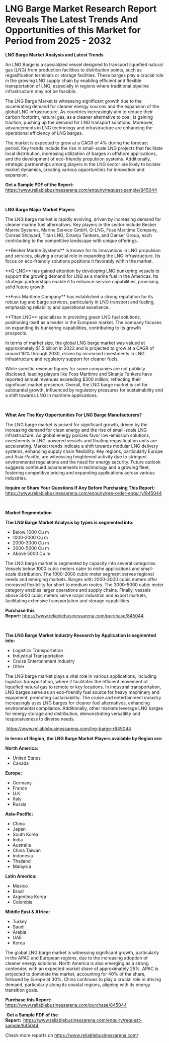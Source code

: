 <p><h1>LNG Barge Market Research Report Reveals The Latest Trends And Opportunities of this Market for Period from 2025 - 2032</h1></p><p><strong>LNG Barge Market Analysis and Latest Trends</strong></p>
<p><p>An LNG Barge is a specialized vessel designed to transport liquefied natural gas (LNG) from production facilities to distribution points, such as regasification terminals or storage facilities. These barges play a crucial role in the growing LNG supply chain by enabling efficient and flexible transportation of LNG, especially in regions where traditional pipeline infrastructure may not be feasible.</p><p>The LNG Barge Market is witnessing significant growth due to the accelerating demand for cleaner energy sources and the expansion of the global LNG infrastructure. As countries increasingly aim to reduce their carbon footprint, natural gas, as a cleaner alternative to coal, is gaining traction, pushing up the demand for LNG transport solutions. Moreover, advancements in LNG technology and infrastructure are enhancing the operational efficiency of LNG barges.</p><p>The market is expected to grow at a CAGR of 4% during the forecast period. Key trends include the rise in small-scale LNG projects that facilitate local distribution, increasing utilization of barges in offshore applications, and the development of eco-friendly propulsion systems. Additionally, strategic partnerships among players in the LNG sector are likely to bolster market dynamics, creating various opportunities for innovation and expansion.</p></p>
<p><strong>Get a Sample PDF of the Report:&nbsp;</strong> <a href="https://www.reliablebusinessarena.com/enquiry/request-sample/845044?utm_campaign=1905&utm_medium=2&utm_source=Github&utm_content=ia&utm_term=20022025&utm_id=lng-barge">https://www.reliablebusinessarena.com/enquiry/request-sample/845044</a></p>
<p>&nbsp;</p>
<p><strong>LNG Barge Major Market Players</strong></p>
<p><p>The LNG barge market is rapidly evolving, driven by increasing demand for cleaner marine fuel alternatives. Key players in the sector include Becker Marine Systems, Marine Service GmbH, Q-LNG, Foss Maritime Company, Conrad Shipyard, Titan LNG, Sinanju Tankers, and Danser Group, each contributing to the competitive landscape with unique offerings.</p><p>**Becker Marine Systems** is known for its innovations in LNG propulsion and services, playing a crucial role in expanding the LNG infrastructure. Its focus on eco-friendly solutions positions it favorably within the market.</p><p>**Q-LNG** has gained attention by developing LNG bunkering vessels to support the growing demand for LNG as a marine fuel in the Americas. Its strategic partnerships enable it to enhance service capabilities, promising solid future growth.</p><p>**Foss Maritime Company** has established a strong reputation for its robust tug and barge services, particularly in LNG transport and fueling, emphasizing reliability and operational excellence.</p><p>**Titan LNG** specializes in providing green LNG fuel solutions, positioning itself as a leader in the European market. The company focuses on expanding its bunkering capabilities, contributing to its growth prospects.</p><p>In terms of market size, the global LNG barge market was valued at approximately $1.5 billion in 2022 and is projected to grow at a CAGR of around 10% through 2030, driven by increased investments in LNG infrastructure and regulatory support for cleaner fuels.</p><p>While specific revenue figures for some companies are not publicly disclosed, leading players like Foss Maritime and Sinanju Tankers have reported annual revenues exceeding $300 million, reflecting their significant market presence. Overall, the LNG barge market is set for substantial growth, influenced by regulatory pressures for sustainability and a shift towards LNG in maritime applications.</p></p>
<p>&nbsp;</p>
<p><strong>What Are The Key Opportunities For LNG Barge Manufacturers?</strong></p>
<p><p>The LNG barge market is poised for significant growth, driven by the increasing demand for clean energy and the rise of small-scale LNG infrastructure. As global energy policies favor low-emission solutions, investments in LNG-powered vessels and floating regasification units are accelerating. Market trends indicate a shift towards modular LNG delivery systems, enhancing supply chain flexibility. Key regions, particularly Europe and Asia-Pacific, are witnessing heightened activity due to stringent environmental regulations and the need for energy security. Future outlook suggests continued advancements in technology and a growing fleet, fostering competitive pricing and expanding applications across various industries.</p></p>
<p><strong>Inquire or Share Your Questions If Any Before Purchasing This Report:</strong> <a href="https://www.reliablebusinessarena.com/enquiry/pre-order-enquiry/845044?utm_campaign=1905&utm_medium=2&utm_source=Github&utm_content=ia&utm_term=20022025&utm_id=lng-barge">https://www.reliablebusinessarena.com/enquiry/pre-order-enquiry/845044</a></p>
<p>&nbsp;</p>
<p><strong>Market Segmentation</strong></p>
<p><strong>The LNG Barge Market Analysis by types is segmented into:</strong></p>
<p><ul><li>Below 1000 Cu m</li><li>1000-2000 Cu m</li><li>2000-3000 Cu m</li><li>3000-5000 Cu m</li><li>Above 5000 Cu m</li></ul></p>
<p><p>The LNG barge market is segmented by capacity into several categories. Vessels below 1000 cubic meters cater to niche applications and small-scale distribution. The 1000-2000 cubic meter segment serves regional needs and emerging markets. Barges with 2000-3000 cubic meters offer increased flexibility for short to medium routes. The 3000-5000 cubic meter category enables larger operations and supply chains. Finally, vessels above 5000 cubic meters serve major industrial and export markets, facilitating extensive transportation and storage capabilities.</p></p>
<p><strong>Purchase this Report:&nbsp;</strong><a href="https://www.reliablebusinessarena.com/purchase/845044?utm_campaign=1905&utm_medium=2&utm_source=Github&utm_content=ia&utm_term=20022025&utm_id=lng-barge">https://www.reliablebusinessarena.com/purchase/845044</a></p>
<p>&nbsp;</p>
<p><strong>The LNG Barge Market Industry Research by Application is segmented into:</strong></p>
<p><ul><li>Logistics Transportation</li><li>Industrial Transportation</li><li>Cruise Entertainment Industry</li><li>Other</li></ul></p>
<p><p>The LNG barge market plays a vital role in various applications, including logistics transportation, where it facilitates the efficient movement of liquefied natural gas to remote or key locations. In industrial transportation, LNG barges serve as an eco-friendly fuel source for heavy machinery and equipment, promoting sustainability. The cruise and entertainment industry increasingly uses LNG barges for cleaner fuel alternatives, enhancing environmental compliance. Additionally, other markets leverage LNG barges for energy storage and distribution, demonstrating versatility and responsiveness to diverse needs.</p></p>
<p><a href="https://www.reliablebusinessarena.com/lng-barge-r845044?utm_campaign=1905&utm_medium=2&utm_source=Github&utm_content=ia&utm_term=20022025&utm_id=lng-barge">&nbsp;https://www.reliablebusinessarena.com/lng-barge-r845044</a></p>
<p><strong>In terms of Region, the LNG Barge Market Players available by Region are:</strong></p>
<p>
    <p> <strong> North America: </strong>
        <ul>
            <li>United States</li>
            <li>Canada</li>
        </ul>
        </p> 
    <p> <strong> Europe: </strong>
        <ul>
            <li>Germany</li>
            <li>France</li>
            <li>U.K.</li>
            <li>Italy</li>
            <li>Russia</li>
        </ul>
        </p> 
    <p> <strong> Asia-Pacific: </strong>
        <ul>
            <li>China</li>
            <li>Japan</li>
            <li>South Korea</li>
            <li>India</li>
            <li>Australia</li>
            <li>China Taiwan</li>
            <li>Indonesia</li>
            <li>Thailand</li>
            <li>Malaysia</li>
        </ul>
        </p> 
    <p> <strong> Latin America: </strong>
        <ul>
            <li>Mexico</li>
            <li>Brazil</li>
            <li>Argentina Korea</li>
            <li>Colombia</li>
        </ul>
        </p> 
    <p> <strong> Middle East & Africa: </strong>
        <ul>
            <li>Turkey</li>
            <li>Saudi</li>
            <li>Arabia</li>
            <li>UAE</li>
            <li>Korea</li>
        </ul>
    </p>
    </p>
<p><p>The global LNG barge market is witnessing significant growth, particularly in the APAC and European regions, due to the increasing adoption of cleaner energy solutions. North America is also emerging as a strong contender, with an expected market share of approximately 25%. APAC is projected to dominate the market, accounting for 40% of the share, followed by Europe at 30%. China continues to play a crucial role in driving demand, particularly along its coastal regions, aligning with its energy transition goals.</p></p>
<p><strong>Purchase this Report: </strong><a href="https://www.reliablebusinessarena.com/purchase/845044?utm_campaign=1905&utm_medium=2&utm_source=Github&utm_content=ia&utm_term=20022025&utm_id=lng-barge">https://www.reliablebusinessarena.com/purchase/845044</a></p>
<p>&nbsp;<strong>Get a Sample PDF of the Report:&nbsp;&nbsp;</strong><a href="https://www.reliablebusinessarena.com/enquiry/request-sample/845044?utm_campaign=1905&utm_medium=2&utm_source=Github&utm_content=ia&utm_term=20022025&utm_id=lng-barge">https://www.reliablebusinessarena.com/enquiry/request-sample/845044</a></p>
<p><strong></strong></p>
<p>Check more reports on <a href="https://www.reliablebusinessarena.com/?utm_campaign=1905&utm_medium=2&utm_source=Github&utm_content=ia&utm_term=20022025&utm_id=lng-barge">https://www.reliablebusinessarena.com/</a></p>